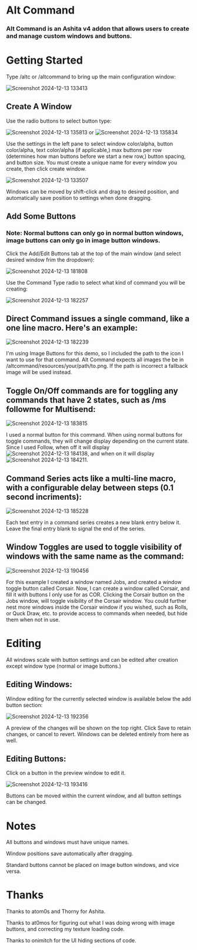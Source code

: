 # Alt Command

### Alt Command is an Ashita v4 addon that allows users to create and manage custom windows and buttons.

# Getting Started

Type /altc or /altcommand to bring up the main configuration window:

![Screenshot 2024-12-13 133413](https://github.com/user-attachments/assets/9a2ecedb-85e8-4e11-95fe-839ffb0eef47)

## Create A Window

Use the radio buttons to select button type:

![Screenshot 2024-12-13 135813](https://github.com/user-attachments/assets/ed3c76b8-ebe8-4a97-9e99-2c41466f6723)   or   ![Screenshot 2024-12-13 135834](https://github.com/user-attachments/assets/aa608f63-4678-4790-8fdd-f7dda089a3fb)

Use the settings in the left pane to select window color/alpha, button color/alpha, text color/alpha (if applicable,) max buttons per row (determines how man buttons before we start a new row,) button spacing, and button size. You must create a unique name for every window you create, then click create window.

![Screenshot 2024-12-13 133507](https://github.com/user-attachments/assets/8c975396-df4b-4cef-8954-f082acb5db51)

Windows can be moved by shift-click and drag to desired position, and automatically save position to settings when done dragging.

## Add Some Buttons
### Note: Normal buttons can only go in normal button windows, image buttons can only go in image button windows.

Click the Add/Edit Buttons tab at the top of the main window (and select desired window frim the dropdown):

![Screenshot 2024-12-13 181808](https://github.com/user-attachments/assets/1c8eba53-d2af-4220-8841-434907056999)

Use the Command Type radio to select what kind of command you will be creating:

![Screenshot 2024-12-13 182257](https://github.com/user-attachments/assets/0dc4d109-317e-4477-a97e-d0c8f2cdaef6)

## Direct Command issues a single command, like a one line macro. Here's an example:

![Screenshot 2024-12-13 182239](https://github.com/user-attachments/assets/9e825946-561b-4c1c-b1cb-ab68a6141d68)

I'm using Image Buttons for this demo, so I included the path to the icon I want to use for that command. Alt Command expects all images the be in /altcommand/resources/your/path/to.png. 
If the path is incorrect a fallback image will be used instead.

## Toggle On/Off commands are for toggling any commands that have 2 states, such as /ms followme for Multisend:

![Screenshot 2024-12-13 183815](https://github.com/user-attachments/assets/6f043e17-44fc-4599-be35-7fd547e83525)

I used a normal button for this command. When using normal buttons for toggle commands, they will change display depending on the current state. Since I used Follow, when off it will display ![Screenshot 2024-12-13 184138](https://github.com/user-attachments/assets/7887a4f5-87cf-42b3-bf2e-40633d744080), and when on it will display ![Screenshot 2024-12-13 184211](https://github.com/user-attachments/assets/96ded6ec-4648-4035-a37c-96766e5bc724).

## Command Series acts like a multi-line macro, with a configurable delay between steps (0.1 second incriments):

![Screenshot 2024-12-13 185228](https://github.com/user-attachments/assets/edcf9867-cb52-48dd-9564-3f4e0f551395)

Each text entry in a command series creates a new blank entry below it. Leave the final entry blank to signal the end of the series.

## Window Toggles are used to toggle visibility of windows with the same name as the command:

![Screenshot 2024-12-13 190456](https://github.com/user-attachments/assets/31ecf945-7625-4a0e-95a9-5c27517c8804)

For this example I created a window named Jobs, and created a window toggle button called Corsair. Now, I can create a window called Corsair, and fill it with buttons I only use for as COR. Clicking the Corsair button on the Jobs window, will toggle visibility of the Corsair window. You could further nest more windows inside the Corsair window if you wished, such as Rolls, or Quck Draw, etc. to provide access to commands when needed, but hide them when not in use.

# Editing
All windows scale with button settings and can be edited after creation except window type (normal or image buttons.)

## Editing Windows:
Window editing for the currently selected window is available below the add button section:

![Screenshot 2024-12-13 192356](https://github.com/user-attachments/assets/ea8ae00c-358d-4630-8823-f70ee7a43e77)

A preview of the changes will be shown on the top right. Click Save to retain changes, or cancel to revert. Windows can be deleted entirely from here as well.

## Editing Buttons:
Click on a button in the preview window to edit it.

![Screenshot 2024-12-13 193416](https://github.com/user-attachments/assets/6ad67af3-9bad-4871-bccd-ba44fa563ac8)

Buttons can be moved within the current window, and all button settings can be changed.

# Notes

All buttons and windows must have unique names.

Window positions save automatically after dragging.

Standard buttons cannot be placed on image button windows, and vice versa.

# Thanks

Thanks to atom0s and Thorny for Ashita.

Thanks to at0mos for figuring out what I was doing wrong with image buttons, and correcting my texture loading code.

Thanks to onimitch for the UI hiding sections of code.
